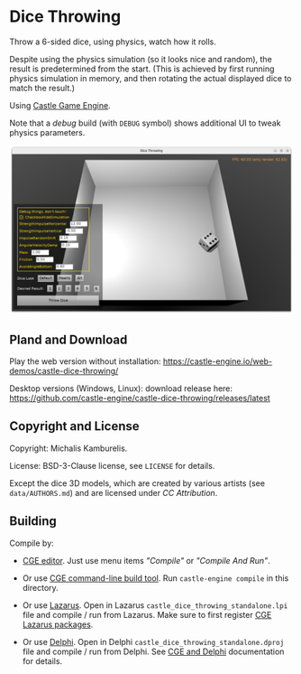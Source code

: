 # Dice Throwing

Throw a 6-sided dice, using physics, watch how it rolls.

Despite using the physics simulation (so it looks nice and random), the result is predetermined from the start. (This is achieved by first running physics simulation in memory, and then rotating the actual displayed dice to match the result.)

Using [Castle Game Engine](https://castle-engine.io/).

Note that a _debug_ build (with `DEBUG` symbol) shows additional UI to tweak physics parameters.

![Screenshot](screenshot.png)

## Pland and Download

Play the web version without installation: https://castle-engine.io/web-demos/castle-dice-throwing/

Desktop versions (Windows, Linux): download release here: https://github.com/castle-engine/castle-dice-throwing/releases/latest

## Copyright and License

Copyright: Michalis Kamburelis.

License: BSD-3-Clause license, see `LICENSE` for details.

Except the dice 3D models, which are created by various artists (see `data/AUTHORS.md`) and are licensed under _CC Attribution_.

## Building

Compile by:

- [CGE editor](https://castle-engine.io/editor). Just use menu items _"Compile"_ or _"Compile And Run"_.

- Or use [CGE command-line build tool](https://castle-engine.io/build_tool). Run `castle-engine compile` in this directory.

- Or use [Lazarus](https://www.lazarus-ide.org/). Open in Lazarus `castle_dice_throwing_standalone.lpi` file and compile / run from Lazarus. Make sure to first register [CGE Lazarus packages](https://castle-engine.io/lazarus).

- Or use [Delphi](https://www.embarcadero.com/products/Delphi). Open in Delphi `castle_dice_throwing_standalone.dproj` file and compile / run from Delphi. See [CGE and Delphi](https://castle-engine.io/delphi) documentation for details.